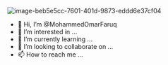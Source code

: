 ![image-beb5e5cc-7601-401d-9873-eddd6e37cf04](https://user-images.githubusercontent.com/114439548/192374726-0c2095a7-ab2a-4017-8852-11bf9aeb9a99.jpg)
- 👋 Hi, I’m @MohammedOmarFaruq
- 👀 I’m interested in ...
- 🌱 I’m currently learning ...
- 💞️ I’m looking to collaborate on ...
- 📫 How to reach me ...

<!---
MohammedOmarFaruq/MohammedOmarFaruq is a ✨ special ✨ repository because its `README.md` (this file) appears on your GitHub profile.
You can click the Preview link to take a look at your changes.
--->
